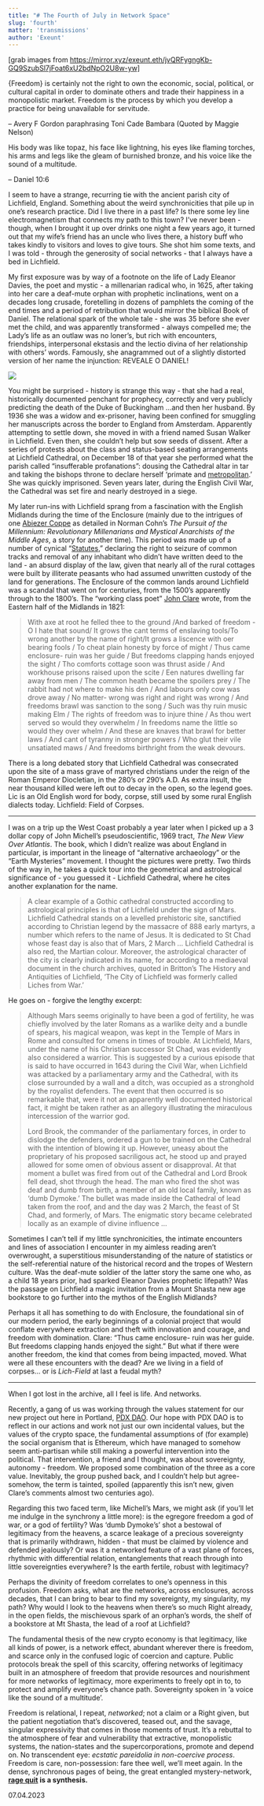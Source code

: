 ```yaml
---
title: "# The Fourth of July in Network Space"
slug: 'fourth'
matter: 'transmissions'
author: 'Exeunt'
---
```


[grab images from https://mirror.xyz/exeunt.eth/jvQRFygngKb-GQ9SzubSl7jFoat6xU2bdNpO2U8w-yw]

{Freedom} is certainly not the right to own the economic, social, political, or cultural capital in order to dominate others and trade their happiness in a monopolistic market. Freedom is the process by which you develop a practice for being unavailable for servitude.

– Avery F Gordon paraphrasing Toni Cade Bambara (Quoted by Maggie Nelson)

His body was like topaz, his face like lightning, his eyes like flaming torches, his arms and legs like the gleam of burnished bronze, and his voice like the sound of a multitude.

– Daniel 10:6



I seem to have a strange, recurring tie with the ancient parish city of Lichfield, England. Something about the weird synchronicities that pile up in one’s research practice. Did I live there in a past life? Is there some ley line electromagnetism that connects my path to this town? I’ve never been - though, when I brought it up over drinks one night a few years ago, it turned out that my wife’s friend has an uncle who lives there, a history buff who takes kindly to visitors and loves to give tours. She shot him some texts, and I was told - through the generosity of social networks - that I always have a bed in Lichfield.

My first exposure was by way of a footnote on the life of Lady Eleanor Davies, the poet and mystic - a millenarian radical who, in 1625, after taking into her care a deaf-mute orphan with prophetic inclinations, went on a decades long crusade, foretelling in dozens of pamphlets the coming of the end times and a period of retribution that would mirror the biblical Book of Daniel. The relational spark of the whole tale - she was 35 before she ever met the child, and was apparently transformed - always compelled me; the Lady’s life as an outlaw was no loner’s, but rich with encounters, friendships, interpersonal ekstasis and the lectio divina of her relationship with others’ words. Famously, she anagrammed out of a slightly distorted version of her name the injunction: REVEALE O DANIEL!

![](https://hackmd.io/_uploads/rk4ibW2ph.jpg)


You might be surprised - history is strange this way - that she had a real, historically documented penchant for prophecy, correctly and very publicly predicting the death of the Duke of Buckingham …and then her husband. By 1936 she was a widow and ex-prisoner, having been confined for smuggling her manuscripts across the border to England from Amsterdam. Apparently attempting to settle down, she moved in with a friend named Susan Walker in Lichfield. Even then, she couldn’t help but sow seeds of dissent. After a series of protests about the class and status-based seating arrangements at Lichfield Cathedral, on December 18 of that year she performed what the parish called “insufferable profanations”: dousing the Cathedral altar in tar and taking the bishops throne to declare herself ‘primate and [metropolitan](https://lichfieldlore.co.uk/2016/03/21/womens-writes/).’ She was quickly imprisoned. Seven years later, during the English Civil War, the Cathedral was set fire and nearly destroyed in a siege.

My later run-ins with Lichfield sprang from a fascination with the English Midlands during the time of the Enclosure (mainly due to the intrigues of one [Abiezer Coppe](https://bcw-project.org/biography/abiezer-coppe) as detailed in Norman Cohn’s *The Pursuit of the Millennium: Revolutionary Millenarians and Mystical Anarchists of the Middle Ages*, a story for another time). This period was made up of a number of cynical “[Statutes](https://en.wikipedia.org/wiki/Statute_of_Frauds),” declaring the right to seizure of common tracks and removal of any inhabitant who didn’t have written deed to the land - an absurd display of the law, given that nearly all of the rural cottages were built by illiterate peasants who had assumed unwritten custody of the land for generations. The Enclosure of the common lands around Lichfield was a scandal that went on for centuries, from the 1500’s apparently through to the 1800’s. The “working class poet” [John Clare](https://la.utexas.edu/users/hcleaver/357k/357kClareEnclosuresTable.pdf) wrote, from the Eastern half of the Midlands in 1821:

> With axe at root he felled thee to the ground /And barked of freedom - O I hate that sound/ It grows the cant terms of enslaving tools/To wrong another by the name of right/It grows a liscence with oer bearing fools / To cheat plain honesty by force of might / Thus came enclosure- ruin was her guide / But freedoms clapping hands enjoyed the sight / Tho comforts cottage soon was thrust aside / And workhouse prisons raised upon the scite / Een natures dwelling far away from men / The common heath became the spoilers prey / The rabbit had not where to make his den / And labours only cow was drove away / No matter- wrong was right and right was wrong / And freedoms brawl was sanction to the song / Such was thy ruin music making Elm / The rights of freedom was to injure thine / As thou wert served so would they overwhelm / In freedoms name the little so would they over whelm / And these are knaves that brawl for better laws / And cant of tyranny in stronger powers / Who glut their vile unsatiated maws / And freedoms birthright from the weak devours.

There is a long debated story that Lichfield Cathedral was consecrated upon the site of a mass grave of martyred christians under the reign of the Roman Emperor Diocletian, in the 280’s or 290’s A.D. As extra insult, the near thousand killed were left out to decay in the open, so the legend goes. Lic is an Old English word for body, corpse, still used by some rural English dialects today. Lichfield: Field of Corpses.

---
I was on a trip up the West Coast probably a year later when I picked up a 3 dollar copy of John Michell’s pseudoscientific, 1969 tract, *The New View Over Atlantis*. The book, which I didn’t realize was about England in particular, is important in the lineage of “alternative archaeology” or the “Earth Mysteries” movement. I thought the pictures were pretty. Two thirds of the way in, he takes a quick tour into the geometrical and astrological significance of - you guessed it - Lichfield Cathedral, where he cites another explanation for the name.

> A clear example of a Gothic cathedral constructed according to astrological principles is that of Lichfield under the sign of Mars. Lichfield Cathedral stands on a levelled prehistoric site, sanctified according to Christian legend by the massacre of 888 early martyrs, a number which refers to the name of Jesus. It is dedicated to St Chad whose feast day is also that of Mars, 2 March … Lichfield Cathedral is also red, the Martian colour. Moreover, the astrological character of the city is clearly indicated in its name, for according to a mediaeval document in the church archives, quoted in Britton’s The History and Antiquities of Lichfield, ‘The City of Lichfield was formerly called Liches from War.’

He goes on - forgive the lengthy excerpt:

> Although Mars seems originally to have been a god of fertility, he was chiefly involved by the later Romans as a warlike deity and a bundle of spears, his magical weapon, was kept in the Temple of Mars in Rome and consulted for omens in times of trouble. At Lichfield, Mars, under the name of his Christian successor St Chad, was evidently also considered a warrior. This is suggested by a curious episode that is said to have occurred in 1643 during the Civil War, when Lichfield was attacked by a parliamentary army and the Cathedral, with its close surrounded by a wall and a ditch, was occupied as a stronghold by the royalist defenders. The event that then occurred is so remarkable that, were it not an apparently well documented historical fact, it might be taken rather as an allegory illustrating the miraculous intercession of the warrior god.
> 
> Lord Brook, the commander of the parliamentary forces, in order to dislodge the defenders, ordered a gun to be trained on the Cathedral with the intention of blowing it up. However, uneasy about the proprietary of his proposed sacriligous act, he stood up and prayed allowed for some omen of obvious assent or disapproval. At that moment a bullet was fired from out of the Cathedral and Lord Brook fell dead, shot through the head. The man who fired the shot was deaf and dumb from birth, a member of an old local family, known as ‘dumb Dymoke.’ The bullet was made inside the Cathedral of lead taken from the roof, and and the day was 2 March, the feast of St Chad, and formerly, of Mars. The enigmatic story became celebrated locally as an example of divine influence …

Sometimes I can’t tell if my little synchronicities, the intimate encounters and lines of association I encounter in my aimless reading aren’t overwrought, a superstitious misunderstanding of the nature of statistics or the self-referential nature of the historical record and the tropes of Western culture. Was the deaf-mute soldier of the latter story the same one who, as a child 18 years prior, had sparked Eleanor Davies prophetic lifepath? Was the passage on Lichfield a magic invitation from a Mount Shasta new age bookstore to go further into the mythos of the English Midlands?

Perhaps it all has something to do with Enclosure, the foundational sin of our modern period, the early beginnings of a colonial project that would conflate everywhere extraction and theft with innovation and courage, and freedom with domination. Clare: “Thus came enclosure- ruin was her guide. But freedoms clapping hands enjoyed the sight.” But what if there were another freedom, the kind that comes from being impacted, moved. What were all these encounters with the dead? Are we living in a field of corpses… or is *Lich-Field* at last a feudal myth?

---
When I got lost in the archive, all I feel is life. And networks.

Recently, a gang of us was working through the values statement for our new project out here in Portland, [PDX DAO](https://pdxdao.xyz). Our hope with PDX DAO is to reflect in our actions and work not just our own incidental values, but the values of the crypto space, the fundamental assumptions of (for example) the social organism that is Ethereum, which have managed to somehow seem anti-partisan while still making a powerful intervention into the political. That intervention, a friend and I thought, was about sovereignty, autonomy - freedom. We proposed some combination of the three as a core value. Inevitably, the group pushed back, and I couldn’t help but agree- somehow, the term is tainted, spoiled (apparently this isn’t new, given Clare’s comments almost two centuries ago).

Regarding this two faced term, like Michell’s Mars, we might ask (if you’ll let me indulge in the synchrony a little more): is the egregore freedom a god of war, or a god of fertility? Was ‘dumb Dymoke’s’ shot a bestowal of legitimacy from the heavens, a scarce leakage of a precious sovereignty that is primarily withdrawn, hidden - that must be claimed by violence and defended jealously? Or was it a networked feature of a vast plane of forces, rhythmic with differential relation, entanglements that reach through into little sovereignties everywhere? Is the earth fertile, robust with legitimacy?

Perhaps the divinity of freedom correlates to one’s openness in this profusion. Freedom asks, what are the networks, across enclosures, across decades, that I can bring to bear to find my sovereignty, my singularity, my path? Why would I look to the heavens when there’s so much Right already, in the open fields, the mischievous spark of an orphan’s words, the shelf of a bookstore at Mt Shasta, the lead of a roof at Lichfield?

The fundamental thesis of the new crypto economy is that legitimacy, like all kinds of power, is a network effect, abundant wherever there is freedom, and scarce only in the confused logic of coercion and capture. Public protocols break the spell of this scarcity, offering networks of legitimacy built in an atmosphere of freedom that provide resources and nourishment for more networks of legitimacy, more experiments to freely opt in to, to protect and amplify everyone’s chance path. Sovereignty spoken in ‘a voice like the sound of a multitude’.

Freedom is relational, I repeat, *networked*; not a claim or a Right given, but the patient negotiation that’s discovered, teased out, and the savage, singular expressivity that comes in those moments of trust. It’s a rebuttal to the atmosphere of fear and vulnerability that extractive, monopolistic systems, the nation-states and the supercorporations, promote and depend on. No transcendent eye: *ecstatic pareidolia in non-coercive process*. Freedom is care, non-possession: fare thee well, we’ll meet again. In the dense, synchronous pages of being, the great entangled mystery-network, **[rage quit](https://molochdao.com/docs/introduction/wtf-is-moloch/) is a synthesis.**

07.04.2023
